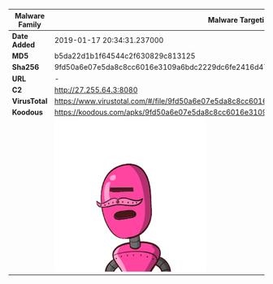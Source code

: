 | Malware Family | Malware Targeting South Koreans                              |
| -------------- | ------------------------------------------------------------ |
| **Date Added** | 2019-01-17 20:34:31.237000                                                   |
| **MD5**        | b5da22d1b1f64544c2f630829c813125                             |
| **Sha256**     | 9fd50a6e07e5da8c8cc6016e3109a6bdc2229dc6fe2416d478d144861098ff8d |
| **URL**        | -                                                            |
| **C2**         | http://27.255.64.3:8080 |
| **VirusTotal** | https://www.virustotal.com/#/file/9fd50a6e07e5da8c8cc6016e3109a6bdc2229dc6fe2416d478d144861098ff8d/detection |
| **Koodous**    | https://koodous.com/apks/9fd50a6e07e5da8c8cc6016e3109a6bdc2229dc6fe2416d478d144861098ff8d |
|                | ![](../assets/9fd50a6e07e5da8c8cc6016e3109a6bdc2229dc6fe2416d478d144861098ff8d.png) |